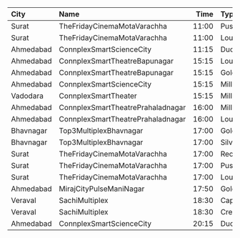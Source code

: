 | City      | Name                              |  Time | Type               | Price | Capacity | Booked |
| :-------- | :-------------------------------- | ----: | :----------------- | ----: | -------: | -----: |
| Surat     | TheFridayCinemaMotaVarachha       | 11:00 | PushBackSeat       |  150₹ |      119 |      0 |
| Surat     | TheFridayCinemaMotaVarachha       | 11:00 | Lounger            |  150₹ |      119 |      0 |
| Ahmedabad | ConnplexSmartScienceCity          | 11:15 | DuoSeats1For2Admit |  400₹ |      100 |      0 |
| Ahmedabad | ConnplexSmartTheatreBapunagar     | 15:15 | Lounger            |  150₹ |      100 |      0 |
| Ahmedabad | ConnplexSmartTheatreBapunagar     | 15:15 | Gold               |  120₹ |      100 |      0 |
| Ahmedabad | ConnplexSmartScienceCity          | 15:15 | Miller             |  150₹ |      100 |      0 |
| Vadodara  | ConnplexSmartTheater              | 15:15 | Miller             |   80₹ |      100 |      0 |
| Ahmedabad | ConnplexSmartTheatrePrahaladnagar | 16:00 | Miller             |  150₹ |      100 |      0 |
| Ahmedabad | ConnplexSmartTheatrePrahaladnagar | 16:00 | Lounger            |  120₹ |      100 |      0 |
| Bhavnagar | Top3MultiplexBhavnagar            | 17:00 | Gold               |   70₹ |      100 |      0 |
| Bhavnagar | Top3MultiplexBhavnagar            | 17:00 | Silver             |   70₹ |      100 |      0 |
| Surat     | TheFridayCinemaMotaVarachha       | 17:00 | Recliner           |  200₹ |      115 |      2 |
| Surat     | TheFridayCinemaMotaVarachha       | 17:00 | PushBackSeat       |  150₹ |      115 |      2 |
| Surat     | TheFridayCinemaMotaVarachha       | 17:00 | Lounger            |  150₹ |      115 |      2 |
| Ahmedabad | MirajCityPulseManiNagar           | 17:50 | Gold               |  100₹ |       24 |      6 |
| Veraval   | SachiMultiplex                    | 18:30 | Captain            |  100₹ |       68 |      8 |
| Veraval   | SachiMultiplex                    | 18:30 | Crew               |  100₹ |       60 |     12 |
| Ahmedabad | ConnplexSmartScienceCity          | 20:15 | DuoSeats1For2Admit |  400₹ |      100 |      0 |